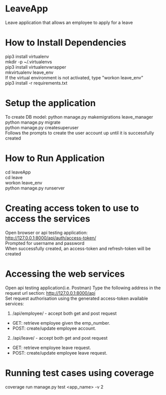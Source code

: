 # LeaveApp
Leave application that allows an employee to apply for a leave

# How to Install Dependencies
pip3 install virtualenv <br/>
mkdir -p ~/.virtualenvs <br/>
pip3 install virtualenvwrapper <br/>
mkvirtualenv leave_env <br/>
If the virtual environment is not activated, type "workon leave_env" <br/> 
pip3 install -r requirements.txt

# Setup the application
To create DB model: python manage.py makemigrations leave_manager <br/>
python manage.py migrate <br/>
python manage.py createsuperuser <br/>
Follows the prompts to create the user account up until it is successfully created <br/>

# How to Run Application
cd leaveApp <br/>
cd leave <br/>
workon leave_env <br/>
python manage.py runserver

# Creating access token to use to access the services
Open browser or api testing application: http://127.0.0.1:8000/api/auth/access-token/ <br/>
Prompted for username and password <br/>
When successfully created, an access-token and refresh-token will be created <br/>

# Accessing the web services

Open api testing application(i.e. Postman)
Type the following address in the request url section: http://127.0.0.1:8000/api <br/>
Set request authorisation using the generated access-token
available services: <br/>
1. /api/employee/ - accept both get and post request <br/>
  - GET: retrieve employee given the emp_number.<br/>
  - POST: create/update employee account.<br/>
2. /api/leave/ - accept both get and post request <br/>
  - GET: retrieve employee leave request. <br/>
  - POST: create/update employee leave request. <br/>
# Running test cases using coverage
coverage run manage.py test <app_name> -v 2



